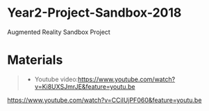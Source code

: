 # Year2-Project-Sandbox-2018
Augmented Reality Sandbox Project
# Materials
>- Youtube video:https://www.youtube.com/watch?v=Ki8UXSJmrJE&feature=youtu.be

https://www.youtube.com/watch?v=CCiIUjPF060&feature=youtu.be
